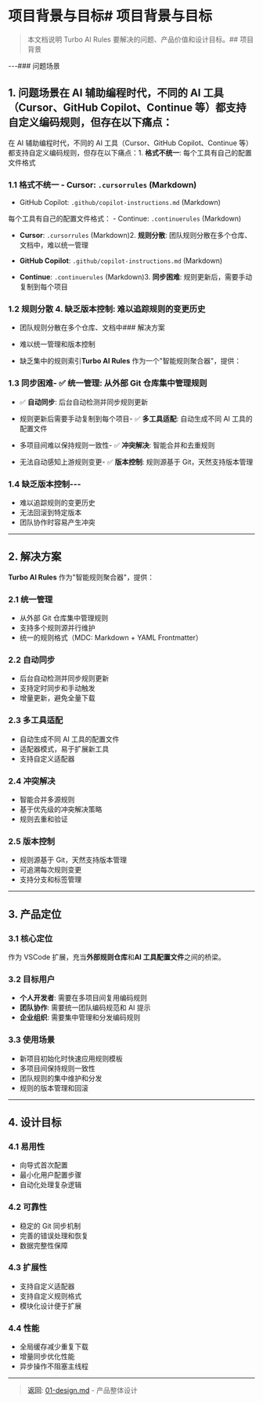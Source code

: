 # 项目背景与目标# 项目背景与目标

> 本文档说明 Turbo AI Rules 要解决的问题、产品价值和设计目标。## 项目背景

---### 问题场景

## 1. 问题场景在 AI 辅助编程时代，不同的 AI 工具（Cursor、GitHub Copilot、Continue 等）都支持自定义编码规则，但存在以下痛点：

在 AI 辅助编程时代，不同的 AI 工具（Cursor、GitHub Copilot、Continue 等）都支持自定义编码规则，但存在以下痛点：1. **格式不统一**: 每个工具有自己的配置文件格式

### 1.1 格式不统一 - Cursor: `.cursorrules` (Markdown)

- GitHub Copilot: `.github/copilot-instructions.md` (Markdown)

每个工具有自己的配置文件格式： - Continue: `.continuerules` (Markdown)

- **Cursor**: `.cursorrules` (Markdown)2. **规则分散**: 团队规则分散在多个仓库、文档中，难以统一管理

- **GitHub Copilot**: `.github/copilot-instructions.md` (Markdown)

- **Continue**: `.continuerules` (Markdown)3. **同步困难**: 规则更新后，需要手动复制到每个项目

### 1.2 规则分散 4. **缺乏版本控制**: 难以追踪规则的变更历史

- 团队规则分散在多个仓库、文档中### 解决方案

- 难以统一管理和版本控制

- 缺乏集中的规则索引**Turbo AI Rules** 作为一个"智能规则聚合器"，提供：

### 1.3 同步困难- ✅ **统一管理**: 从外部 Git 仓库集中管理规则

- ✅ **自动同步**: 后台自动检测并同步规则更新

- 规则更新后需要手动复制到每个项目- ✅ **多工具适配**: 自动生成不同 AI 工具的配置文件

- 多项目间难以保持规则一致性- ✅ **冲突解决**: 智能合并和去重规则

- 无法自动感知上游规则变更- ✅ **版本控制**: 规则源基于 Git，天然支持版本管理

### 1.4 缺乏版本控制---

- 难以追踪规则的变更历史
- 无法回滚到特定版本
- 团队协作时容易产生冲突

---

## 2. 解决方案

**Turbo AI Rules** 作为"智能规则聚合器"，提供：

### 2.1 统一管理

- 从外部 Git 仓库集中管理规则
- 支持多个规则源并行维护
- 统一的规则格式（MDC: Markdown + YAML Frontmatter）

### 2.2 自动同步

- 后台自动检测并同步规则更新
- 支持定时同步和手动触发
- 增量更新，避免全量下载

### 2.3 多工具适配

- 自动生成不同 AI 工具的配置文件
- 适配器模式，易于扩展新工具
- 支持自定义适配器

### 2.4 冲突解决

- 智能合并多源规则
- 基于优先级的冲突解决策略
- 规则去重和验证

### 2.5 版本控制

- 规则源基于 Git，天然支持版本管理
- 可追溯每次规则变更
- 支持分支和标签管理

---

## 3. 产品定位

### 3.1 核心定位

作为 VSCode 扩展，充当**外部规则仓库**和**AI 工具配置文件**之间的桥梁。

### 3.2 目标用户

- **个人开发者**: 需要在多项目间复用编码规则
- **团队协作**: 需要统一团队编码规范和 AI 提示
- **企业组织**: 需要集中管理和分发编码规则

### 3.3 使用场景

- 新项目初始化时快速应用规则模板
- 多项目间保持规则一致性
- 团队规则的集中维护和分发
- 规则的版本管理和回滚

---

## 4. 设计目标

### 4.1 易用性

- 向导式首次配置
- 最小化用户配置步骤
- 自动化处理复杂逻辑

### 4.2 可靠性

- 稳定的 Git 同步机制
- 完善的错误处理和恢复
- 数据完整性保障

### 4.3 扩展性

- 支持自定义适配器
- 支持自定义规则格式
- 模块化设计便于扩展

### 4.4 性能

- 全局缓存减少重复下载
- 增量同步优化性能
- 异步操作不阻塞主线程

---

> **返回**: [01-design.md](./01-design.md) - 产品整体设计
